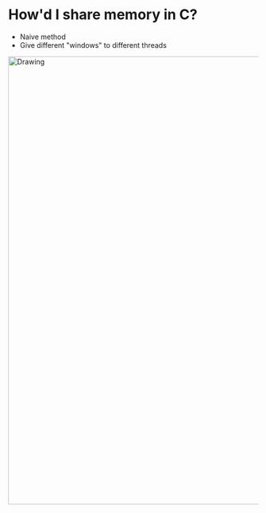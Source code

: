 
# How'd I share memory in C?

- Naive method
- Give different "windows" to different threads

<img src="http://d.xwl.me/presentation-multithreaded-renderers/99010-divided-sections.png" alt="Drawing" style="width: 900px; margin: 0 auto; display: block;"/>
